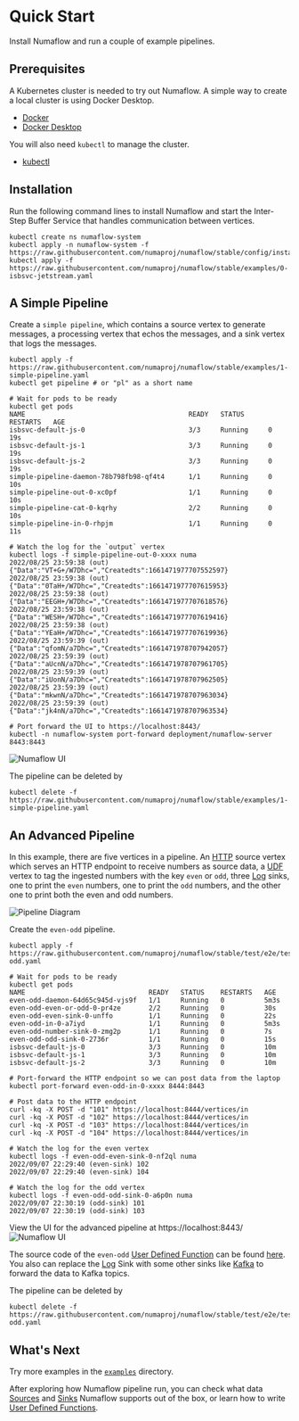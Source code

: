 # Quick Start

Install Numaflow and run a couple of example pipelines.

## Prerequisites

A Kubernetes cluster is needed to try out Numaflow. A simple way to create a local cluster is using Docker Desktop.

- [Docker](https://www.docker.com)
- [Docker Desktop](https://www.docker.com/blog/how-kubernetes-works-under-the-hood-with-docker-desktop)

You will also need `kubectl` to manage the cluster.

- [kubectl](https://kubernetes.io/docs/tasks/tools/install-kubectl/)

## Installation

Run the following command lines to install Numaflow and start the Inter-Step Buffer Service that handles communication between vertices.
```shell
kubectl create ns numaflow-system
kubectl apply -n numaflow-system -f https://raw.githubusercontent.com/numaproj/numaflow/stable/config/install.yaml
kubectl apply -f https://raw.githubusercontent.com/numaproj/numaflow/stable/examples/0-isbsvc-jetstream.yaml
```

## A Simple Pipeline

Create a `simple pipeline`, which contains a source vertex to generate messages, a processing vertex that echos the messages, and a sink vertex that logs the messages.
```shell
kubectl apply -f https://raw.githubusercontent.com/numaproj/numaflow/stable/examples/1-simple-pipeline.yaml
kubectl get pipeline # or "pl" as a short name

# Wait for pods to be ready
kubectl get pods
NAME                                         READY   STATUS      RESTARTS   AGE
isbsvc-default-js-0                          3/3     Running     0          19s
isbsvc-default-js-1                          3/3     Running     0          19s
isbsvc-default-js-2                          3/3     Running     0          19s
simple-pipeline-daemon-78b798fb98-qf4t4      1/1     Running     0          10s
simple-pipeline-out-0-xc0pf                  1/1     Running     0          10s
simple-pipeline-cat-0-kqrhy                  2/2     Running     0          10s
simple-pipeline-in-0-rhpjm                   1/1     Running     0          11s

# Watch the log for the `output` vertex
kubectl logs -f simple-pipeline-out-0-xxxx numa
2022/08/25 23:59:38 (out) {"Data":"VT+G+/W7Dhc=","Createdts":1661471977707552597}
2022/08/25 23:59:38 (out) {"Data":"0TaH+/W7Dhc=","Createdts":1661471977707615953}
2022/08/25 23:59:38 (out) {"Data":"EEGH+/W7Dhc=","Createdts":1661471977707618576}
2022/08/25 23:59:38 (out) {"Data":"WESH+/W7Dhc=","Createdts":1661471977707619416}
2022/08/25 23:59:38 (out) {"Data":"YEaH+/W7Dhc=","Createdts":1661471977707619936}
2022/08/25 23:59:39 (out) {"Data":"qfomN/a7Dhc=","Createdts":1661471978707942057}
2022/08/25 23:59:39 (out) {"Data":"aUcnN/a7Dhc=","Createdts":1661471978707961705}
2022/08/25 23:59:39 (out) {"Data":"iUonN/a7Dhc=","Createdts":1661471978707962505}
2022/08/25 23:59:39 (out) {"Data":"mkwnN/a7Dhc=","Createdts":1661471978707963034}
2022/08/25 23:59:39 (out) {"Data":"jk4nN/a7Dhc=","Createdts":1661471978707963534}

# Port forward the UI to https://localhost:8443/
kubectl -n numaflow-system port-forward deployment/numaflow-server 8443:8443
```
![Numaflow UI](assets/numaflow-ui-simple-pipeline.png)

The pipeline can be deleted by
```shell
kubectl delete -f https://raw.githubusercontent.com/numaproj/numaflow/stable/examples/1-simple-pipeline.yaml
```

## An Advanced Pipeline

In this example, there are five vertices in a pipeline. An [HTTP](./sources/http.md) source vertex which serves an HTTP endpoint to receive numbers as source data, a [UDF](./user-defined-functions.md) vertex to tag the ingested numbers with the key `even` or `odd`, three [Log](./sinks/log.md) sinks, one to print the `even` numbers, one to print the `odd` numbers, and the other one to print both the even and odd numbers.

![Pipeline Diagram](assets/even-odd.png)

Create the `even-odd` pipeline.
```shell
kubectl apply -f https://raw.githubusercontent.com/numaproj/numaflow/stable/test/e2e/testdata/even-odd.yaml

# Wait for pods to be ready
kubectl get pods
NAME                               READY   STATUS    RESTARTS   AGE
even-odd-daemon-64d65c945d-vjs9f   1/1     Running   0          5m3s
even-odd-even-or-odd-0-pr4ze       2/2     Running   0          30s
even-odd-even-sink-0-unffo         1/1     Running   0          22s
even-odd-in-0-a7iyd                1/1     Running   0          5m3s
even-odd-number-sink-0-zmg2p       1/1     Running   0          7s
even-odd-odd-sink-0-2736r          1/1     Running   0          15s
isbsvc-default-js-0                3/3     Running   0          10m
isbsvc-default-js-1                3/3     Running   0          10m
isbsvc-default-js-2                3/3     Running   0          10m

# Port-forward the HTTP endpoint so we can post data from the laptop
kubectl port-forward even-odd-in-0-xxxx 8444:8443

# Post data to the HTTP endpoint
curl -kq -X POST -d "101" https://localhost:8444/vertices/in
curl -kq -X POST -d "102" https://localhost:8444/vertices/in 
curl -kq -X POST -d "103" https://localhost:8444/vertices/in
curl -kq -X POST -d "104" https://localhost:8444/vertices/in 

# Watch the log for the even vertex
kubectl logs -f even-odd-even-sink-0-nf2ql numa
2022/09/07 22:29:40 (even-sink) 102
2022/09/07 22:29:40 (even-sink) 104

# Watch the log for the odd vertex
kubectl logs -f even-odd-odd-sink-0-a6p0n numa
2022/09/07 22:30:19 (odd-sink) 101
2022/09/07 22:30:19 (odd-sink) 103
```

View the UI for the advanced pipeline at https://localhost:8443/
![Numaflow UI](assets/numaflow-ui-advanced-pipeline.png)

The source code of the `even-odd` [User Defined Function](./user-defined-functions.md) can be found [here](https://github.com/numaproj/numaflow-go/tree/main/pkg/function/examples/evenodd). You also can replace the [Log](./sinks/log.md) Sink with some other sinks like [Kafka](./sinks/kafka.md) to forward the data to Kafka topics.

The pipeline can be deleted by
```shell
kubectl delete -f https://raw.githubusercontent.com/numaproj/numaflow/stable/test/e2e/testdata/even-odd.yaml
```

## What's Next

Try more examples in the [`examples`](https://github.com/numaproj/numaflow/tree/main/examples) directory.

After exploring how Numaflow pipeline run, you can check what data [Sources](./sources/generator.md) and [Sinks](./sinks/kafka.md) Numaflow supports out of the box, or learn how to write [User Defined Functions](./user-defined-functions.md).
